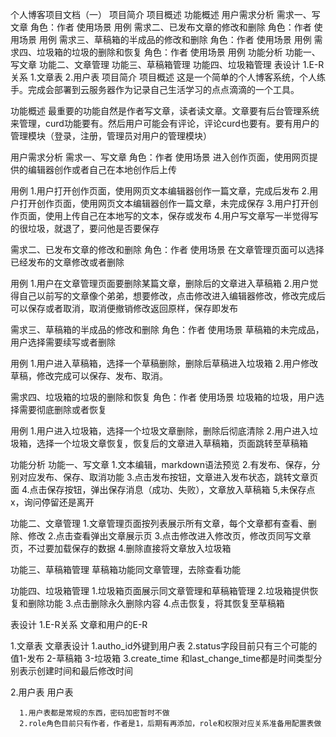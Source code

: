 个人博客项目文档（一）
项目简介
项目概述
功能概述
用户需求分析
需求一、写文章
角色：作者
使用场景
用例
需求二、已发布文章的修改和删除
角色：作者
使用场景
用例
需求三、草稿箱的半成品的修改和删除
角色：作者
使用场景
用例
需求四、垃圾箱的垃圾的删除和恢复
角色：作者
使用场景
用例
功能分析
功能一、写文章
功能二、文章管理
功能三、草稿箱管理
功能四、垃圾箱管理
表设计
1.E-R关系
1.文章表
2.用户表
项目简介
项目概述
这是一个简单的个人博客系统，个人练手。完成会部署到云服务器作为记录自己生活学习的点点滴滴的一个工具。

功能概述
最重要的功能自然是作者写文章，读者读文章。文章要有后台管理系统来管理，curd功能要有。然后用户可能会有评论，评论curd也要有。要有用户的管理模块（登录，注册，管理员对用户的管理模块）


用户需求分析
需求一、写文章
角色：作者
使用场景
进入创作页面，使用网页提供的编辑器创作或者自己在本地创作后上传

用例
1.用户打开创作页面，使用网页文本编辑器创作一篇文章，完成后发布
2.用户打开创作页面，使用网页文本编辑器创作一篇文章，未完成保存
3.用户打开创作页面，使用上传自己在本地写的文本，保存或发布
4.用户写文章写一半觉得写的很垃圾，就退了，要问他是否要保存

需求二、已发布文章的修改和删除
角色：作者
使用场景
在文章管理页面可以选择已经发布的文章修改或者删除

用例
1.用户在文章管理页面要删除某篇文章，删除后的文章进入草稿箱
2.用户觉得自己以前写的文章像个弟弟，想要修改，点击修改进入编辑器修改，修改完成后可以保存或者取消，取消便撤销修改返回原样，保存即发布

需求三、草稿箱的半成品的修改和删除
角色：作者
使用场景
草稿箱的未完成品，用户选择需要续写或者删除

用例
1.用户进入草稿箱，选择一个草稿删除，删除后草稿进入垃圾箱
2.用户修改草稿，修改完成可以保存、发布、取消。

需求四、垃圾箱的垃圾的删除和恢复
角色：作者
使用场景
垃圾箱的垃圾，用户选择需要彻底删除或者恢复

用例
1.用户进入垃圾箱，选择一个垃圾文章删除，删除后彻底清除
2.用户进入垃圾箱，选择一个垃圾文章恢复，恢复后的文章进入草稿箱，页面跳转至草稿箱


功能分析
功能一、写文章
1.文本编辑，markdown语法预览
2.有发布、保存，分别对应发布、保存、取消功能
3.点击发布按钮，文章进入发布状态，跳转文章页面
4.点击保存按钮，弹出保存消息（成功、失败），文章放入草稿箱
5,未保存点x，询问停留还是离开

功能二、文章管理
1.文章管理页面按列表展示所有文章，每个文章都有查看、删除、修改
2.点击查看弹出文章展示页
3.点击修改进入修改页，修改页同写文章页，不过要加载保存的数据
4.删除直接将文章放入垃圾箱

功能三、草稿箱管理
草稿箱功能同文章管理，去除查看功能

功能四、垃圾箱管理
1.垃圾箱页面展示同文章管理和草稿箱管理
2.垃圾箱提供恢复和删除功能
3.点击删除永久删除内容
4.点击恢复，将其恢复至草稿箱


表设计
1.E-R关系
文章和用户的E-R

1.文章表
文章表设计
      1.autho_id外键到用户表
      2.status字段目前只有三个可能的值1-发布 2-草稿箱 3-垃圾箱
      3.create_time 和last_change_time都是时间类型分别表示创建时间和最后修改时间

2.用户表
用户表

      1.用户表都是常规的东西，密码加密暂时不做
      2.role角色目前只有作者，作者是1，后期有再添加，role和权限对应关系准备用配置表做